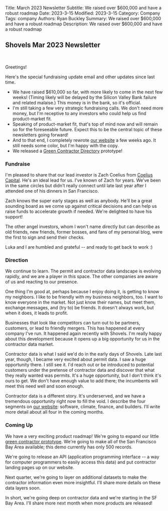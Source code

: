 Title: March 2023 Newsletter
Subtitle: We raised over $600,000 and have a robust roadmap
Date: 2023-3-15
Modified: 2023-3-15
Category: Company
Tags: company
Authors: Ryan Buckley
Summary: We raised over $600,000 and have a robust roadmap
Description: We raised over $600,000 and have a robust roadmap

## Shovels Mar 2023 Newsletter
<br>

Greetings!

Here's the special fundraising update email and other updates since last time.

*   We have raised $610,000 so far, with more likely to come in the next few weeks! (Timing likely will be delayed by the Silicon Valley Bank failure and related malaise.) This money is in the bank, so it's official.
*   I'm still taking a few very strategic fundraising calls. We don't need more money, but I'm receptive to any investors who could help us find product-market fit.
*   Speaking of product-market fit, that's top of mind now and will remain so for the foreseeable future. Expect this to be the central topic of these newsletters going forward!
*   And to that end, I completely rewrote [our website](https://www.shovels.ai/) a few weeks ago. It still needs some color, but I'm happy with the copy. 
*   We released a [Green Contractor Directory](https://shovels.retool.com/embedded/public/e440a465-a280-44be-aa81-5388b8ac20ff) prototype!

### Fundraise

I'm pleased to share that our lead investor is Zach Coelius from [Coelius Capital](https://coelius.vc/). He's an ideal lead for us. I've known of Zach for years. We've been in the same circles but didn't really connect until late last year after I attended one of his dinners in San Francisco. 

Zach knows the super early stages as well as anybody. He'll be a great sounding board as we come up against critical decisions and can help us raise funds to accelerate growth if needed. We're delighted to have his support!

The other angel investors, whom I won't name directly but can describe as old friends, new friends, former bosses, and fans of my personal blog, were the first to sign and send their checks. 

Luka and I are humbled and grateful -- and ready to get back to work :) 

### Direction

We continue to learn. The permit and contractor data landscape is evolving rapidly, and we are a player in this space. The other companies are aware of us and reacting to our presence. 

One thing I'm good at, perhaps because I enjoy doing it, is getting to know my neighbors. I like to be friendly with my business neighbors, too. I want to know everyone in the market. Not just know their names, but meet them, exchange messages, and (try to) be friends. It doesn't always work, but when it does, it leads to profit. 

Businesses that look like competitors can turn out to be partners, customers, or lead to friendly mergers. This has happened at every company I've run. It happened again recently with Shovels. I'm really happy about this development because it opens up a big opportunity for us in the contractor data market.

Contractor data is what I said we'd do in the early days of Shovels. Late last year, though, I became very excited about permit data. I saw a huge opportunity there. I still see it. I'd reach out or be introduced to potential customers under the pretense of contractor data and discover that what they really wanted was permits. It's a huge opportunity, but I don't think it's ours to get. We don't have enough value to add there; the incumbents will meet this need well and soon enough. 

Contractor data is a different story. It's underserved, and we have a tremendous opportunity right now to fill the void. I describe the four segments on [our website](https://www.shovels.ai/): software, climate, finance, and builders. I'll write more detail about all four in the coming months.

### Coming Up

We have a very exciting product roadmap! We're going to expand our little [green contractor prototype](https://shovels.retool.com/embedded/public/e440a465-a280-44be-aa81-5388b8ac20ff). We're going to make all of the San Francisco Bay Area available; this demo currently has only 500 records.  

We're going to release an API (application programming interface -- a way for computer programmers to easily access this data) and put contractor landing pages up on our website. 

Next quarter, we're going to layer on additional datasets to make the contractor information even more insightful. I'll share more details on these data layers soon.

In short, we're going deep on contractor data and we're starting in the SF Bay Area. I'll share more next month when more products are released! 